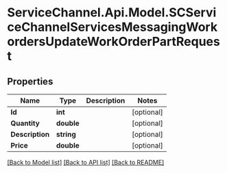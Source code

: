 # ServiceChannel.Api.Model.SCServiceChannelServicesMessagingWorkordersUpdateWorkOrderPartRequest

## Properties

Name | Type | Description | Notes
------------ | ------------- | ------------- | -------------
**Id** | **int** |  | [optional] 
**Quantity** | **double** |  | [optional] 
**Description** | **string** |  | [optional] 
**Price** | **double** |  | [optional] 

[[Back to Model list]](../README.md#documentation-for-models) [[Back to API list]](../README.md#documentation-for-api-endpoints) [[Back to README]](../README.md)

